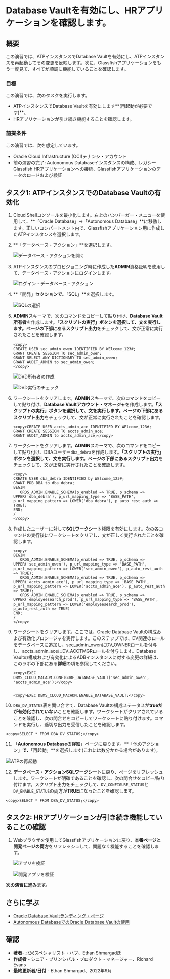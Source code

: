# Database Vaultを有効にし、HRアプリケーションを確認します。

## 概要

この演習では、ATPインスタンスでDatabase Vaultを有効にし、ATPインスタンスを再起動してその変更を反映します。次に、Glassfishアプリケーションをもう一度見て、すべてが順調に機能していることを確認します。

### 目標

この演習では、次のタスクを実行します。

*   ATPインスタンスでDatabase Vaultを有効にします**(再起動が必要です)**。
*   HRアプリケーションが引き続き機能することを確認します。

### 前提条件

この演習では、次を想定しています。

*   Oracle Cloud Infrastructure (OCI)テナンシ・アカウント
*   前の演習の完了: Autonomous Databaseインスタンスの構成、レガシーGlassfish HRアプリケーションへの接続、Glassfishアプリケーションのデータのロードおよび検証

## タスク1: ATPインスタンスでのDatabase Vaultの有効化

1.  Cloud Shellコンソールを最小化します。右上のハンバーガー・メニューを使用して、**「Oracle Database」→「Autonomous Database」**に移動します。正しいコンパートメント内で、Glassfishアプリケーション用に作成したATPインスタンスを選択します。
    
2.  **「データベース・アクション」**を選択します。
    
    ![データベース・アクションを開く](images/database-actions.png)
    
3.  ATPインスタンスのプロビジョニング時に作成した**ADMIN**資格証明を使用して、データベース・アクションにログインします。
    
    ![ログイン・データベース・アクション](images/db-actions-login.png)
    
4.  **「開発」**セクションで、**「SQL」**を選択します。
    
    ![SQLの選択](images/select-sql.png)
    
5.  **ADMIN**スキーマで、次のコマンドをコピーして貼り付け、**Database Vault所有者**を作成します。**「スクリプトの実行」**ボタンを選択して、文を実行します。ページの下部にある**スクリプト出力**をチェックして、文が正常に実行されたことを確認します。
    
        <copy>
        CREATE USER sec_admin_owen IDENTIFIED BY WElcome_123#;
        GRANT CREATE SESSION TO sec_admin_owen;
        GRANT SELECT ANY DICTIONARY TO sec_admin_owen;
        GRANT AUDIT_ADMIN to sec_admin_owen;
        </copy>
        
    
    ![DVD所有者の作成](images/create-dv-owner.png)
    
    ![DVD実行のチェック](images/check-dv-execution.png)
    
6.  ワークシートをクリアします。**ADMIN**スキーマで、次のコマンドをコピーして貼り付け、**Database Vaultアカウント・マネージャ**を作成します。**「スクリプトの実行」**ボタンを選択して、文を実行します。ページの下部にある**スクリプト出力**をチェックして、文が正常に実行されたことを確認します。
    
        <copy>CREATE USER accts_admin_ace IDENTIFIED BY WElcome_123#;
        GRANT CREATE SESSION TO accts_admin_ace;
        GRANT AUDIT_ADMIN to accts_admin_ace;</copy>
        
7.  ワークシートをクリアします。**ADMIN**スキーマで、次のコマンドをコピーして貼り付け、DBAユーザー`dba_debra`を作成します。**「スクリプトの実行」**ボタンを選択して、文を実行します。ページの下部にある**スクリプト出力**をチェックして、文が正常に実行されたことを確認します。
    
        <copy>
        CREATE USER dba_debra IDENTIFIED by WElcome_123#;
        GRANT PDB_DBA to dba_debra;
        BEGIN
           ORDS_ADMIN.ENABLE_SCHEMA(p_enabled => TRUE, p_schema => UPPER('dba_debra'), p_url_mapping_type => 'BASE_PATH', p_url_mapping_pattern => LOWER('dba_debra'), p_auto_rest_auth => TRUE);
        END;
        /
        </copy>
        
8.  作成したユーザーに対して**SQLワークシート**権限を有効にします。次の各コマンドの実行後にワークシートをクリアし、文が正しく実行されたことを確認します。
    
        <copy>
        BEGIN
           ORDS_ADMIN.ENABLE_SCHEMA(p_enabled => TRUE, p_schema => UPPER('sec_admin_owen'), p_url_mapping_type => 'BASE_PATH', p_url_mapping_pattern => LOWER('sec_admin_owen'), p_auto_rest_auth => TRUE);
           ORDS_ADMIN.ENABLE_SCHEMA(p_enabled => TRUE, p_schema => UPPER('accts_admin_ace'), p_url_mapping_type => 'BASE_PATH', p_url_mapping_pattern => LOWER('accts_admin_ace'), p_auto_rest_auth => TRUE);
           ORDS_ADMIN.ENABLE_SCHEMA(p_enabled => TRUE, p_schema => UPPER('employeesearch_prod'), p_url_mapping_type => 'BASE_PATH', p_url_mapping_pattern => LOWER('employeesearch_prod'), p_auto_rest_auth => TRUE)
        END;
        /
        </copy>
        
9.  ワークシートをクリアします。ここでは、Oracle Database Vaultの構成および有効化プロシージャを実行します。このステップでは、DV関連のロールをデータベースに追加し、sec\_admin\_owenにDV\_OWNERロールを付与し、accts\_admin\_aceにDV\_ACCTMGRロールを付与します。Database Vaultの構成および有効化によるADBインスタンスに対する変更の詳細は、このラボの下部にある**詳細**の項を参照してください。
    
        <copy>EXEC DBMS_CLOUD_MACADM.CONFIGURE_DATABASE_VAULT('sec_admin_owen', 'accts_admin_ace');</copy>
        
    
        <copy>EXEC DBMS_CLOUD_MACADM.ENABLE_DATABASE_VAULT;</copy>
        
10.  `DBA_DV_STATUS`表を問い合せて、Database Vaultの構成ステータスが**trueだが有効化されていない**ことを確認します。ワークシートがクリアされていることを確認し、次の問合せをコピーしてワークシートに貼り付けます。コマンドを実行し、適切な出力を受信したことを確認します。
    

    <copy>SELECT * FROM DBA_DV_STATUS;</copy>
    

11.  「**Autonomous Databaseの詳細**」ページに戻ります。**「他のアクション」**で、**「再起動」**を選択します(これには数分かかる場合があります)。

![ATPの再起動](images/restart-atp.png)

12.  **データベース・アクションSQLワークシート**に戻り、ページをリフレッシュします。ワークシートが明確であることを確認し、次の問合せをコピー/貼り付けます。スクリプト出力をチェックして、`DV_CONFIGURE_STATUS`と`DV_ENABLE_STATUS`の両方が**TRUE**になったことを確認します。

    <copy>SELECT * FROM DBA_DV_STATUS;</copy>
    

## タスク2: HRアプリケーションが引き続き機能していることの確認

1.  Webブラウザを使用してGlassfishアプリケーションに戻り、**本番ページと開発ページの両方**をリフレッシュして、問題なく機能することを確認します。
    
    ![アプリを検証](images/front-page-prod.png)
    
    ![開発アプリを検証](images/front-page-dev.png)
    

**次の演習に進みます。**

## さらに学ぶ

*   [Oracle Database Vaultランディング・ページ](https://www.oracle.com/security/database-security/database-vault/)
*   [Autonomous DatabaseでのOracle Database Vaultの使用](https://docs.oracle.com/en/cloud/paas/autonomous-database/adbsa/autonomous-database-vault.html)

## 確認

*   **著者**\- 北米スペシャリスト・ハブ、Ethan Shmargad氏
*   **作成者** - シニア・プリンシパル・プロダクト・マネージャー、Richard Evans
*   **最終更新者/日付** - Ethan Shmargad、2022年9月